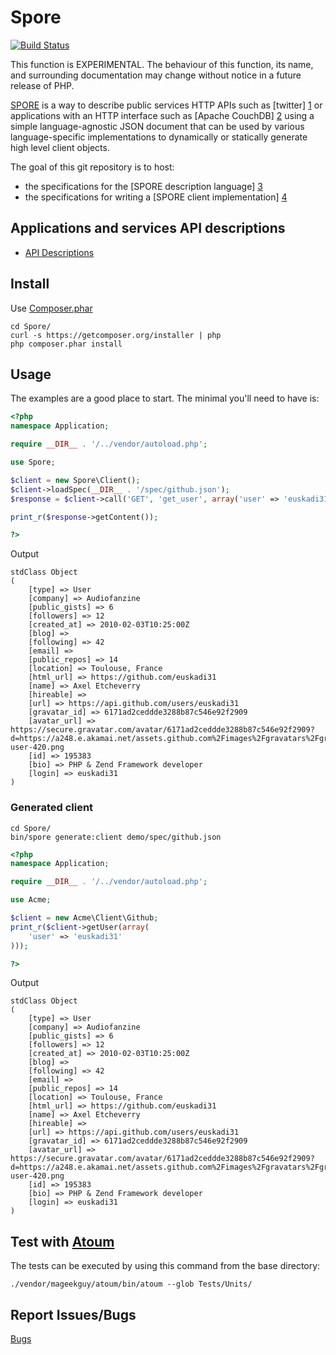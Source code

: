 # Spore

[![Build Status](https://secure.travis-ci.org/euskadi31/Spore.png)](http://travis-ci.org/euskadi31/Spore)

This function is EXPERIMENTAL. The behaviour of this function, its name, 
and surrounding documentation may change without notice in a future release of PHP. 


[SPORE](https://github.com/SPORE/) is a way to describe public services HTTP APIs such as [twitter] [1] 
or applications with an HTTP interface such as [Apache CouchDB] [2] 
using a simple language-agnostic JSON document that can be used by 
various language-specific implementations to dynamically or statically 
generate high level client objects.

The goal of this git repository is to host:

 * the specifications for the [SPORE description language] [3]
 * the specifications for writing a [SPORE client implementation] [4]


[1]: http://github.com/SPORE/api-description/blob/master/services/twitter.json
[2]: http://github.com/SPORE/api-description/blob/master/apps/couchdb.json
[3]: http://github.com/SPORE/specifications/blob/master/spore_description.pod
[4]: http://github.com/SPORE/specifications/blob/master/spore_implementation.pod

## Applications and services API descriptions

 *  [API Descriptions](http://github.com/spore/api-description)


## Install

Use [Composer.phar](http://getcomposer.org/)

    cd Spore/
    curl -s https://getcomposer.org/installer | php
    php composer.phar install

## Usage

The examples are a good place to start. The minimal you'll need to
have is:

``` php
<?php
namespace Application;

require __DIR__ . '/../vendor/autoload.php';

use Spore;

$client = new Spore\Client();
$client->loadSpec(__DIR__ . '/spec/github.json');
$response = $client->call('GET', 'get_user', array('user' => 'euskadi31'));

print_r($response->getContent());

?>
```

Output

    stdClass Object
    (
        [type] => User
        [company] => Audiofanzine
        [public_gists] => 6
        [followers] => 12
        [created_at] => 2010-02-03T10:25:00Z
        [blog] => 
        [following] => 42
        [email] => 
        [public_repos] => 14
        [location] => Toulouse, France
        [html_url] => https://github.com/euskadi31
        [name] => Axel Etcheverry
        [hireable] => 
        [url] => https://api.github.com/users/euskadi31
        [gravatar_id] => 6171ad2ceddde3288b87c546e92f2909
        [avatar_url] => https://secure.gravatar.com/avatar/6171ad2ceddde3288b87c546e92f2909?d=https://a248.e.akamai.net/assets.github.com%2Fimages%2Fgravatars%2Fgravatar-user-420.png
        [id] => 195383
        [bio] => PHP & Zend Framework developer
        [login] => euskadi31
    )

### Generated client
    
    cd Spore/
    bin/spore generate:client demo/spec/github.json

``` php
<?php
namespace Application;

require __DIR__ . '/../vendor/autoload.php';

use Acme;

$client = new Acme\Client\Github;
print_r($client->getUser(array(
    'user' => 'euskadi31'
)));

?>
```

Output

    stdClass Object
    (
        [type] => User
        [company] => Audiofanzine
        [public_gists] => 6
        [followers] => 12
        [created_at] => 2010-02-03T10:25:00Z
        [blog] => 
        [following] => 42
        [email] => 
        [public_repos] => 14
        [location] => Toulouse, France
        [html_url] => https://github.com/euskadi31
        [name] => Axel Etcheverry
        [hireable] => 
        [url] => https://api.github.com/users/euskadi31
        [gravatar_id] => 6171ad2ceddde3288b87c546e92f2909
        [avatar_url] => https://secure.gravatar.com/avatar/6171ad2ceddde3288b87c546e92f2909?d=https://a248.e.akamai.net/assets.github.com%2Fimages%2Fgravatars%2Fgravatar-user-420.png
        [id] => 195383
        [bio] => PHP & Zend Framework developer
        [login] => euskadi31
    )

## Test with [Atoum](https://github.com/mageekguy/atoum)

The tests can be executed by using this command from the base directory:

    ./vendor/mageekguy/atoum/bin/atoum --glob Tests/Units/


## Report Issues/Bugs

[Bugs](https://github.com/euskadi31/Spore/issues)

